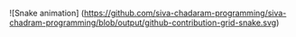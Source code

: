![Snake animation]
(https://github.com/siva-chadaram-programming/siva-chadram-programming/blob/output/github-contribution-grid-snake.svg)

